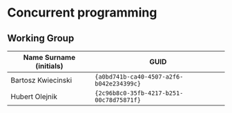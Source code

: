 # Concurrent programming

## Working Group

| Name Surname (initials) | GUID                                     |
| ----------------------- | ---------------------------------------- |
| Bartosz Kwiecinski      | `{a0bd741b-ca40-4507-a2f6-b042e234399c}` |
| Hubert Olejnik          | `{2c96b8c0-35fb-4217-b251-00c78d75871f}` |
